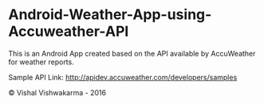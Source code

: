 # Android-Weather-App-using-Accuweather-API

This is an Android App created based on the API available by AccuWeather for weather reports.

Sample API Link: http://apidev.accuweather.com/developers/samples


© Vishal Vishwakarma - 2016
